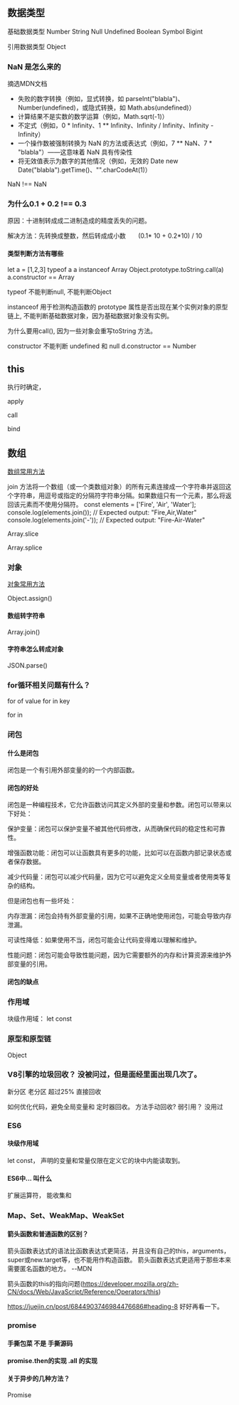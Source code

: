 # 

## 数据类型

基础数据类型 Number String Null Undefined  Boolean Symbol Bigint 

引用数据类型 Object 

### NaN 是怎么来的
摘选MDN文档
- 失败的数字转换（例如，显式转换，如 parseInt("blabla")、Number(undefined)，或隐式转换，如 Math.abs(undefined)）
- 计算结果不是实数的数学运算（例如，Math.sqrt(-1)）
- 不定式（例如，0 * Infinity、1 ** Infinity、Infinity / Infinity、Infinity - Infinity）
- 一个操作数被强制转换为 NaN 的方法或表达式（例如，7 ** NaN、7 * "blabla"）——这意味着 NaN 具有传染性
- 将无效值表示为数字的其他情况（例如，无效的 Date new Date("blabla").getTime()、"".charCodeAt(1)）

NaN !== NaN


### 为什么0.1 + 0.2 !== 0.3 
原因：十进制转成成二进制造成的精度丢失的问题。

解决方法：先转换成整数，然后转成成小数　　(0.1* 10 + 0.2*10) / 10 

#### 类型判断方法有哪些

let a = [1,2,3] typeof a  a instanceof Array   Object.prototype.toString.call(a)   a.constructor == Array
 
typeof 不能判断null, 不能判断Object 
 
instanceof 用于检测构造函数的 prototype 属性是否出现在某个实例对象的原型链上, 不能判断基础数据对象，因为基础数据对象没有实例。

为什么要用call(), 因为一些对象会重写toString 方法。

constructor 不能判断 undefined 和 null   d.constructor == Number


## this

执行时确定，

apply

call

bind

## 数组

[数组常用方法](https://developer.mozilla.org/zh-CN/docs/Web/JavaScript/Reference/Global_Objects/Array/from )

join 方法将一个数组（或一个类数组对象）的所有元素连接成一个字符串并返回这个字符串，用逗号或指定的分隔符字符串分隔。如果数组只有一个元素，那么将返回该元素而不使用分隔符。
const elements = ['Fire', 'Air', 'Water'];
console.log(elements.join());
// Expected output: "Fire,Air,Water"
console.log(elements.join('-'));
// Expected output: "Fire-Air-Water"

Array.slice

Array.splice



### 对象

 [对象常用方法](https://developer.mozilla.org/zh-CN/docs/Web/JavaScript/Reference/Global_Objects/Object)

Object.assign()


#### 数组转字符串
Array.join()


#### 字符串怎么转成对象
JSON.parse()

### for循环相关问题有什么？

for of value  for in  key

for in 


### 闭包

#### 什么是闭包

闭包是一个有引用外部变量的的一个内部函数。

#### 闭包的好处
闭包是一种编程技术，它允许函数访问其定义外部的变量和参数。闭包可以带来以下好处：

保护变量：闭包可以保护变量不被其他代码修改，从而确保代码的稳定性和可靠性。

增强函数功能：闭包可以让函数具有更多的功能，比如可以在函数内部记录状态或者保存数据。

减少代码量：闭包可以减少代码量，因为它可以避免定义全局变量或者使用类等复杂的结构。

但是闭包也有一些坏处：

内存泄漏：闭包会持有外部变量的引用，如果不正确地使用闭包，可能会导致内存泄漏。

可读性降低：如果使用不当，闭包可能会让代码变得难以理解和维护。

性能问题：闭包可能会导致性能问题，因为它需要额外的内存和计算资源来维护外部变量的引用。

#### 闭包的缺点

### 作用域

块级作用域： let const 

### 原型和原型链

Object

### V8引擎的垃圾回收？  没被问过，但是面经里面出现几次了。

新分区 
老分区  超过25% 直接回收

如何优化代码，避免全局变量和 定时器回收。 方法手动回收?
弱引用？ 没用过

### ES6

#### 块级作用域 
let const， 声明的变量和常量仅限在定义它的块中内能读取到。

#### ES6中... 叫什么

扩展运算符，  能收集和


### Map、Set、WeakMap、WeakSet

#### 箭头函数和普通函数的区别？

箭头函数表达式的语法比函数表达式更简洁，并且没有自己的this，arguments，super或new.target等，也不能用作构造函数。
箭头函数表达式更适用于那些本来需要匿名函数的地方。  --MDN


箭头函数的this的指向问题(https://developer.mozilla.org/zh-CN/docs/Web/JavaScript/Reference/Operators/this)

https://juejin.cn/post/6844903746984476686#heading-8 好好再看一下。

### promise

#### 手撕包菜 不是 手撕源码

#### promise.then的实现 .all 的实现

#### 


#### 关于异步的几种方法？　

Promise 










